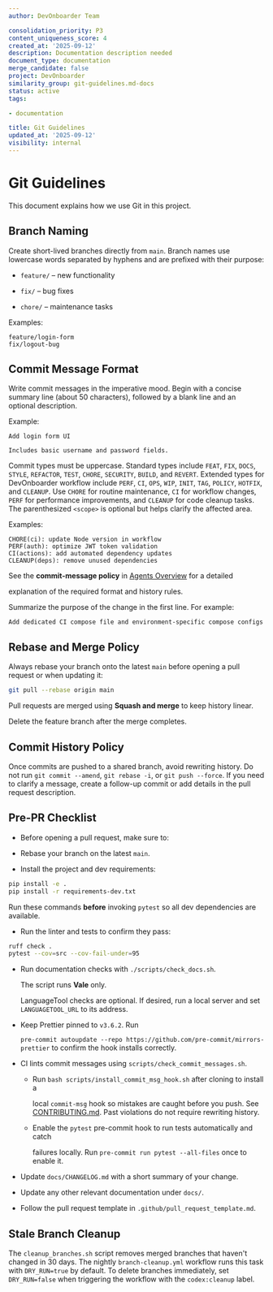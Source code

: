 ```yaml
---
author: DevOnboarder Team

consolidation_priority: P3
content_uniqueness_score: 4
created_at: '2025-09-12'
description: Documentation description needed
document_type: documentation
merge_candidate: false
project: DevOnboarder
similarity_group: git-guidelines.md-docs
status: active
tags:

- documentation

title: Git Guidelines
updated_at: '2025-09-12'
visibility: internal
---
```


# Git Guidelines

This document explains how we use Git in this project.

## Branch Naming

Create short-lived branches directly from `main`. Branch names use lowercase
words separated by hyphens and are prefixed with their purpose:

- `feature/` – new functionality

- `fix/` – bug fixes

- `chore/` – maintenance tasks

Examples:

```text
feature/login-form
fix/logout-bug

```

## Commit Message Format

Write commit messages in the imperative mood. Begin with a concise summary line
(about 50 characters), followed by a blank line and an optional description.

Example:

```text
Add login form UI

Includes basic username and password fields.

```

Commit types must be uppercase. Standard types include `FEAT`, `FIX`, `DOCS`, `STYLE`,
`REFACTOR`, `TEST`, `CHORE`, `SECURITY`, `BUILD`, and `REVERT`. Extended types for
DevOnboarder workflow include `PERF`, `CI`, `OPS`, `WIP`, `INIT`, `TAG`, `POLICY`,
`HOTFIX`, and `CLEANUP`. Use `CHORE` for routine maintenance, `CI` for workflow
changes, `PERF` for performance improvements, and `CLEANUP` for code cleanup tasks.
The parenthesized `<scope>` is optional but helps clarify the affected area.

Examples:

```text
CHORE(ci): update Node version in workflow
PERF(auth): optimize JWT token validation
CI(actions): add automated dependency updates
CLEANUP(deps): remove unused dependencies

```

See the **commit-message policy** in [Agents Overview](../agents/index.md) for a detailed

explanation of the required format and history rules.

Summarize the purpose of the change in the first line. For example:

```text
Add dedicated CI compose file and environment-specific compose configs

```

## Rebase and Merge Policy

Always rebase your branch onto the latest `main` before opening a pull request
or when updating it:

```bash
git pull --rebase origin main

```

Pull requests are merged using **Squash and merge** to keep history linear.

Delete the feature branch after the merge completes.

## Commit History Policy

Once commits are pushed to a shared branch, avoid rewriting history. Do not run
`git commit --amend`, `git rebase -i`, or `git push --force`. If you need to
clarify a message, create a follow-up commit or add details in the pull request
description.

## Pre-PR Checklist

- Before opening a pull request, make sure to:

- Rebase your branch on the latest `main`.

- Install the project and dev requirements:

```bash
pip install -e .
pip install -r requirements-dev.txt

```

Run these commands **before** invoking `pytest` so all dev dependencies are available.

- Run the linter and tests to confirm they pass:

```bash
ruff check .
pytest --cov=src --cov-fail-under=95

```

- Run documentation checks with `./scripts/check_docs.sh`.

  The script runs **Vale** only.

  LanguageTool checks are optional. If desired, run a local server and
  set `LANGUAGETOOL_URL` to its address.

- Keep Prettier pinned to `v3.6.2`. Run

  `pre-commit autoupdate --repo https://github.com/pre-commit/mirrors-prettier`
  to confirm the hook installs correctly.

- CI lints commit messages using `scripts/check_commit_messages.sh`.

    - Run `bash scripts/install_commit_msg_hook.sh` after cloning to install a

      local `commit-msg` hook so mistakes are caught before you push. See
      [CONTRIBUTING.md](../CONTRIBUTING.md).
      Past violations do not require rewriting history.
    - Enable the `pytest` pre-commit hook to run tests automatically and catch

      failures locally. Run `pre-commit run pytest --all-files` once to enable it.

- Update `docs/CHANGELOG.md` with a short summary of your change.

- Update any other relevant documentation under `docs/`.

- Follow the pull request template in `.github/pull_request_template.md`.

## Stale Branch Cleanup

The `cleanup_branches.sh` script removes merged branches that haven't changed in
30 days. The nightly `branch-cleanup.yml` workflow runs this task with
`DRY_RUN=true` by default. To delete branches immediately, set `DRY_RUN=false`
when triggering the workflow with the `codex:cleanup` label.

